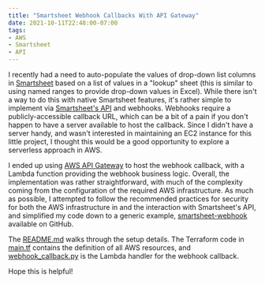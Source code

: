 ```yaml
---
title: "Smartsheet Webhook Callbacks With API Gateway"
date: 2021-10-11T22:48:00-07:00
tags:
- AWS
- Smartsheet
- API
---
```


I recently had a need to auto-populate the values of drop-down list columns in [Smartsheet](https://www.smartsheet.com) based on a list of values in a "lookup" sheet (this is similar to using named ranges to provide drop-down values in Excel). While there isn't a way to do this with native Smartsheet features, it's rather simple to implement via [Smartsheet's API](https://smartsheet.redoc.ly/) and webhooks. Webhooks require a publicly-accessible callback URL, which can be a bit of a pain if you don't happen to have a server available to host the callback. Since I didn't have a server handy, and wasn't interested in maintaining an EC2 instance for this little project, I thought this would be a good opportunity to explore a serverless approach in AWS.

I ended up using [AWS API Gateway](https://aws.amazon.com/api-gateway/) to host the webhook callback, with a Lambda function providing the webhook business logic. Overall, the implementation was rather straightforward, with much of the complexity coming from the configuration of the required AWS infrastructure. As much as possible, I attempted to follow the recommended practices for security for both the AWS infrastructure in and the interaction with Smartsheet's API, and simplified my code down to a generic example, [smartsheet-webhook](https://github.com/NateHark/smartsheet-webhook) available on GitHub. 

The [README.md](https://github.com/NateHark/smartsheet-webhook/blob/main/README.md) walks through the setup details. The Terraform code in [main.tf](https://github.com/NateHark/smartsheet-webhook/blob/main/main.tf) contains the definition of all AWS resources, and [webhook_callback.py](https://github.com/NateHark/smartsheet-webhook/blob/main/webhook_callback.py) is the Lambda handler for the webhook callback.

Hope this is helpful!